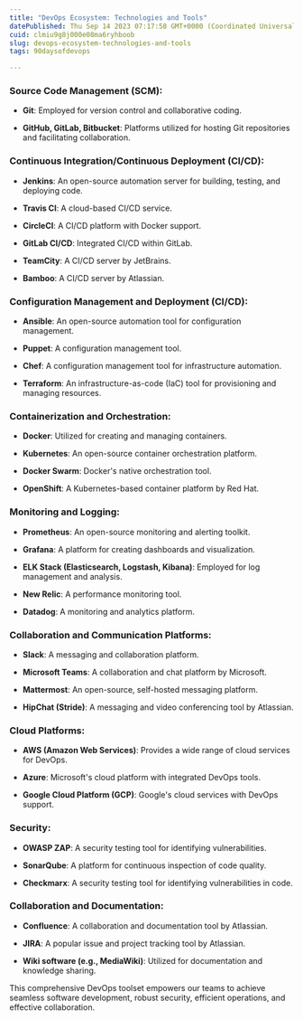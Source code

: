 ```yaml
---
title: "DevOps Ecosystem: Technologies and Tools"
datePublished: Thu Sep 14 2023 07:17:58 GMT+0000 (Coordinated Universal Time)
cuid: clmiu9g8j000e08ma6ryhboob
slug: devops-ecosystem-technologies-and-tools
tags: 90daysofdevops

---
```


### **Source Code Management (SCM):**

* **Git**: Employed for version control and collaborative coding.
    
* **GitHub, GitLab, Bitbucket**: Platforms utilized for hosting Git repositories and facilitating collaboration.
    

### **Continuous Integration/Continuous Deployment (CI/CD):**

* **Jenkins**: An open-source automation server for building, testing, and deploying code.
    
* **Travis CI**: A cloud-based CI/CD service.
    
* **CircleCI**: A CI/CD platform with Docker support.
    
* **GitLab CI/CD**: Integrated CI/CD within GitLab.
    
* **TeamCity**: A CI/CD server by JetBrains.
    
* **Bamboo**: A CI/CD server by Atlassian.
    

### **Configuration Management and Deployment (CI/CD):**

* **Ansible**: An open-source automation tool for configuration management.
    
* **Puppet**: A configuration management tool.
    
* **Chef**: A configuration management tool for infrastructure automation.
    
* **Terraform**: An infrastructure-as-code (IaC) tool for provisioning and managing resources.
    

### **Containerization and Orchestration:**

* **Docker**: Utilized for creating and managing containers.
    
* **Kubernetes**: An open-source container orchestration platform.
    
* **Docker Swarm**: Docker's native orchestration tool.
    
* **OpenShift**: A Kubernetes-based container platform by Red Hat.
    

### **Monitoring and Logging:**

* **Prometheus**: An open-source monitoring and alerting toolkit.
    
* **Grafana**: A platform for creating dashboards and visualization.
    
* **ELK Stack (Elasticsearch, Logstash, Kibana)**: Employed for log management and analysis.
    
* **New Relic**: A performance monitoring tool.
    
* **Datadog**: A monitoring and analytics platform.
    

### **Collaboration and Communication Platforms:**

* **Slack**: A messaging and collaboration platform.
    
* **Microsoft Teams**: A collaboration and chat platform by Microsoft.
    
* **Mattermost**: An open-source, self-hosted messaging platform.
    
* **HipChat (Stride)**: A messaging and video conferencing tool by Atlassian.
    

### **Cloud Platforms:**

* **AWS (Amazon Web Services)**: Provides a wide range of cloud services for DevOps.
    
* **Azure**: Microsoft's cloud platform with integrated DevOps tools.
    
* **Google Cloud Platform (GCP)**: Google's cloud services with DevOps support.
    

### **Security:**

* **OWASP ZAP**: A security testing tool for identifying vulnerabilities.
    
* **SonarQube**: A platform for continuous inspection of code quality.
    
* **Checkmarx**: A security testing tool for identifying vulnerabilities in code.
    

### **Collaboration and Documentation:**

* **Confluence**: A collaboration and documentation tool by Atlassian.
    
* **JIRA**: A popular issue and project tracking tool by Atlassian.
    
* **Wiki software (e.g., MediaWiki)**: Utilized for documentation and knowledge sharing.
    

This comprehensive DevOps toolset empowers our teams to achieve seamless software development, robust security, efficient operations, and effective collaboration.